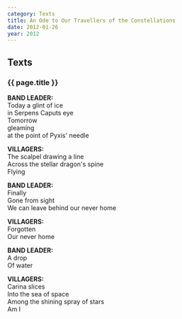 ```yaml
---
category: Texts
title: An Ode to Our Travellers of the Constellations
date: 2012-01-26
year: 2012
---
```


## Texts

### {{ page.title }}

**BAND LEADER:**<br/>
Today a glint of ice<br/>
in Serpens Caputs eye<br/>
Tomorrow<br/>
gleaming<br/>
at the point of Pyxis' needle

**VILLAGERS:**<br/>
The scalpel drawing a line<br/>
Across the stellar dragon's spine<br/>
Flying

**BAND LEADER:**<br/>
Finally<br/>
Gone from sight<br/>
We can leave behind our never home

**VILLAGERS:**<br/>
Forgotten<br/>
Our never home

**BAND LEADER:**<br/>
A drop<br/>
Of water

**VILLAGERS:**<br/>
Carina slices<br/>
Into the sea of space<br/>
Among the shining spray of stars<br/>
Am I
